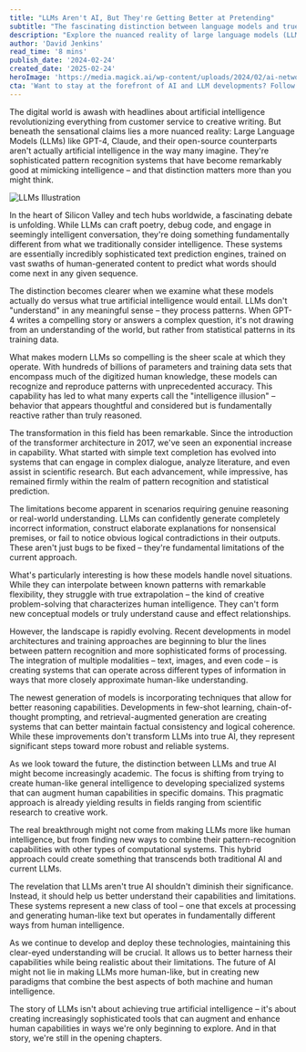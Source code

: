 ```yaml
---
title: "LLMs Aren't AI, But They're Getting Better at Pretending"
subtitle: "The fascinating distinction between language models and true artificial intelligence"
description: "Explore the nuanced reality of large language models (LLMs) like GPT-4 and their open-source counterparts. These models are sophisticated pattern recognition systems rather than true artificial intelligence. Discover how they excel at mimicking intelligence and why understanding this distinction is crucial."
author: 'David Jenkins'
read_time: '8 mins'
publish_date: '2024-02-24'
created_date: '2025-02-24'
heroImage: 'https://media.magick.ai/wp-content/uploads/2024/02/ai-network-connections.jpg'
cta: 'Want to stay at the forefront of AI and LLM developments? Follow us on LinkedIn for daily insights into the evolving landscape of artificial intelligence and language models!'
---
```


The digital world is awash with headlines about artificial intelligence revolutionizing everything from customer service to creative writing. But beneath the sensational claims lies a more nuanced reality: Large Language Models (LLMs) like GPT-4, Claude, and their open-source counterparts aren't actually artificial intelligence in the way many imagine. They're sophisticated pattern recognition systems that have become remarkably good at mimicking intelligence – and that distinction matters more than you might think. 

![LLMs Illustration](https://media.magick.ai/wp-content/uploads/2024/02/llm-patterns.jpg) 

In the heart of Silicon Valley and tech hubs worldwide, a fascinating debate is unfolding. While LLMs can craft poetry, debug code, and engage in seemingly intelligent conversation, they're doing something fundamentally different from what we traditionally consider intelligence. These systems are essentially incredibly sophisticated text prediction engines, trained on vast swaths of human-generated content to predict what words should come next in any given sequence. 

The distinction becomes clearer when we examine what these models actually do versus what true artificial intelligence would entail. LLMs don't "understand" in any meaningful sense – they process patterns. When GPT-4 writes a compelling story or answers a complex question, it's not drawing from an understanding of the world, but rather from statistical patterns in its training data. 

What makes modern LLMs so compelling is the sheer scale at which they operate. With hundreds of billions of parameters and training data sets that encompass much of the digitized human knowledge, these models can recognize and reproduce patterns with unprecedented accuracy. This capability has led to what many experts call the "intelligence illusion" – behavior that appears thoughtful and considered but is fundamentally reactive rather than truly reasoned. 

The transformation in this field has been remarkable. Since the introduction of the transformer architecture in 2017, we've seen an exponential increase in capability. What started with simple text completion has evolved into systems that can engage in complex dialogue, analyze literature, and even assist in scientific research. But each advancement, while impressive, has remained firmly within the realm of pattern recognition and statistical prediction. 

The limitations become apparent in scenarios requiring genuine reasoning or real-world understanding. LLMs can confidently generate completely incorrect information, construct elaborate explanations for nonsensical premises, or fail to notice obvious logical contradictions in their outputs. These aren't just bugs to be fixed – they're fundamental limitations of the current approach. 

What's particularly interesting is how these models handle novel situations. While they can interpolate between known patterns with remarkable flexibility, they struggle with true extrapolation – the kind of creative problem-solving that characterizes human intelligence. They can't form new conceptual models or truly understand cause and effect relationships. 

However, the landscape is rapidly evolving. Recent developments in model architectures and training approaches are beginning to blur the lines between pattern recognition and more sophisticated forms of processing. The integration of multiple modalities – text, images, and even code – is creating systems that can operate across different types of information in ways that more closely approximate human-like understanding. 

The newest generation of models is incorporating techniques that allow for better reasoning capabilities. Developments in few-shot learning, chain-of-thought prompting, and retrieval-augmented generation are creating systems that can better maintain factual consistency and logical coherence. While these improvements don't transform LLMs into true AI, they represent significant steps toward more robust and reliable systems. 

As we look toward the future, the distinction between LLMs and true AI might become increasingly academic. The focus is shifting from trying to create human-like general intelligence to developing specialized systems that can augment human capabilities in specific domains. This pragmatic approach is already yielding results in fields ranging from scientific research to creative work. 

The real breakthrough might not come from making LLMs more like human intelligence, but from finding new ways to combine their pattern-recognition capabilities with other types of computational systems. This hybrid approach could create something that transcends both traditional AI and current LLMs. 

The revelation that LLMs aren't true AI shouldn't diminish their significance. Instead, it should help us better understand their capabilities and limitations. These systems represent a new class of tool – one that excels at processing and generating human-like text but operates in fundamentally different ways from human intelligence. 

As we continue to develop and deploy these technologies, maintaining this clear-eyed understanding will be crucial. It allows us to better harness their capabilities while being realistic about their limitations. The future of AI might not lie in making LLMs more human-like, but in creating new paradigms that combine the best aspects of both machine and human intelligence. 

The story of LLMs isn't about achieving true artificial intelligence – it's about creating increasingly sophisticated tools that can augment and enhance human capabilities in ways we're only beginning to explore. And in that story, we're still in the opening chapters.